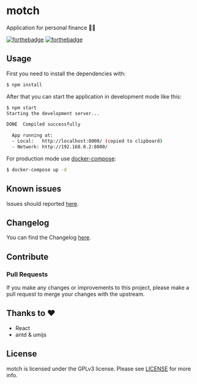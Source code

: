 # motch
Application for personal finance 💸️🤑️

[![forthebadge](https://forthebadge.com/images/badges/built-with-love.svg)](https://forthebadge.com)
[![forthebadge](https://forthebadge.com/images/badges/compatibility-ie-6.svg)](https://forthebadge.com)

## Usage

First you need to install the dependencies with:

```bash
$ npm install
```

After that you can start the application in development mode like this:

```bash
$ npm start
Starting the development server...

DONE  Compiled successfully

  App running at:
  - Local:   http://localhost:8000/ (copied to clipboard)
  - Network: http://192.168.0.2:8000/
```
For production mode use [docker-compose](https://docs.docker.com/compose/):

```bash
$ docker-compose up -d
```
## Known issues

Issues should reported [here](https://github.com/tomxpcvx/motch/issues).

## Changelog

You can find the Changelog [here](https://github.com/tomxpcvx/motch/wiki/Changelog).

## Contribute

### Pull Requests

If you make any changes or improvements to this project, please make a pull request to merge your changes with the upstream.

## Thanks to ❤

- React
- antd & umijs

## License

motch is licensed under the GPLv3 license. Please see [LICENSE](https://github.com/tomxpcvx/motch/blob/master/LICENSE) for more info.
